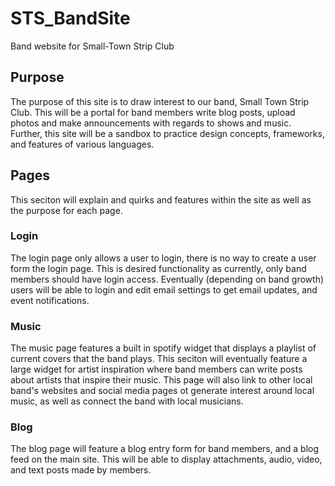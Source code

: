 # STS_BandSite
Band website for Small-Town Strip Club

## Purpose 

The purpose of this site is to draw interest to our band, Small Town Strip Club. This will be a portal for band members write blog posts, upload photos and make announcements with regards to shows and music. Further, this site will be a sandbox to practice design concepts, frameworks, and features of various languages. 

## Pages

This seciton will explain and quirks and features within the site as well as the purpose for each page.

### Login

The login page only allows a user to login, there is no way to create a user form the login page. This is desired functionality as currently, only band members should have login access. 
Eventually (depending on band growth) users will be able to login and edit email settings to get email updates, and event notifications. 

### Music

The music page features a built in spotify widget that displays a playlist of current covers that the band plays. This seciton will eventually feature a large widget for artist inspiration where band members can write posts about artists that inspire their music.
This page will also link to other local band's websites and social media pages ot generate interest around local music, as well as connect the band with local musicians. 

### Blog

The blog page will feature a blog entry form for band members, and a blog feed on the main site. This will be able to display attachments, audio, video, and text posts made by members. 
